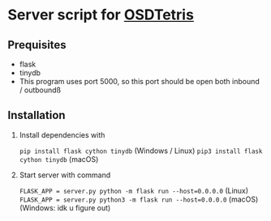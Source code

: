 # Server script for [OSDTetris](https://github.com/thy2134/OSDTetris)

## Prequisites
- flask 
- tinydb
- This program uses port 5000, so this port should be open both inbound / outboundß
## Installation
1. Install dependencies with 

    `pip install flask cython tinydb` (Windows / Linux)
    `pip3 install flask cython tinydb` (macOS)

2. Start server with command 

    `FLASK_APP = server.py python -m flask run --host=0.0.0.0` (Linux)
    `FLASK_APP = server.py python3 -m flask run --host=0.0.0.0` (macOS)
    (Windows: idk u figure out)
        
